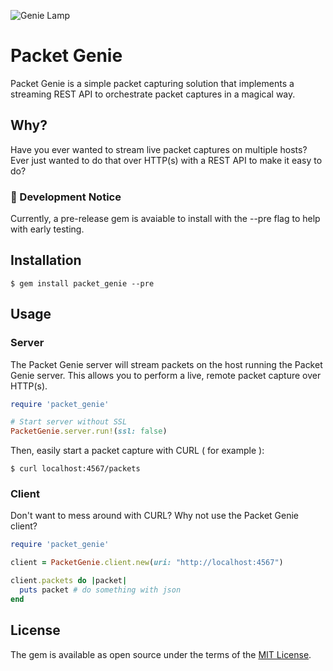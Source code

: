 ![Genie Lamp](https://i.imgur.com/jtBKrjU.png)

# Packet Genie

Packet Genie is a simple packet capturing solution that implements a streaming REST API to orchestrate packet captures in a magical way.

## Why?

Have you ever wanted to stream live packet captures on multiple hosts? Ever just wanted to do that over HTTP(s) with a REST API to make it easy to do? 

### 🚧  Development Notice

Currently, a pre-release gem is avaiable to install with the --pre flag to help with early testing.

## Installation

    $ gem install packet_genie --pre

## Usage

### Server

The Packet Genie server will stream packets on the host running the Packet Genie server. This allows you to perform a live, remote packet capture over HTTP(s).

```ruby
require 'packet_genie'

# Start server without SSL
PacketGenie.server.run!(ssl: false)
```

Then, easily start a packet capture with CURL ( for example ):

```shell
$ curl localhost:4567/packets
```

### Client

Don't want to mess around with CURL? Why not use the Packet Genie client?

```ruby
require 'packet_genie'

client = PacketGenie.client.new(uri: "http://localhost:4567")

client.packets do |packet|
  puts packet # do something with json
end
```

## License

The gem is available as open source under the terms of the [MIT License](http://opensource.org/licenses/MIT).


